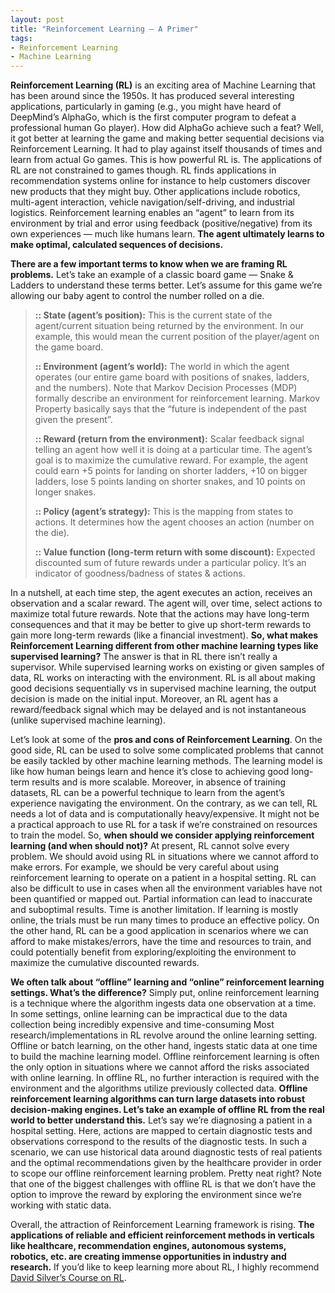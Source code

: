 ```yaml
---
layout: post
title: "Reinforcement Learning — A Primer"
tags:
- Reinforcement Learning
- Machine Learning
---
```


**Reinforcement Learning (RL)**  is an exciting area of Machine Learning that has been around since the 1950s. It has produced several interesting applications, particularly in gaming (e.g., you might have heard of DeepMind’s AlphaGo, which is the first computer program to defeat a professional human Go player). How did AlphaGo achieve such a feat? Well, it got better at learning the game and making better sequential decisions via Reinforcement Learning. It had to play against itself thousands of times and learn from actual Go games. This is how powerful RL is. The applications of RL are not constrained to games though. RL finds applications in recommendation systems online for instance to help customers discover new products that they might buy. Other applications include robotics, multi-agent interaction, vehicle navigation/self-driving, and industrial logistics. Reinforcement learning enables an “agent” to learn from its environment by trial and error using feedback (positive/negative) from its own experiences — much like humans learn.  **The agent ultimately learns to make optimal, calculated sequences of decisions.**

**There are a few important terms to know when we are framing RL problems.**  Let’s take an example of a classic board game — Snake & Ladders to understand these terms better. Let’s assume for this game we’re allowing our baby agent to control the number rolled on a die.

> **:: State (agent’s position):**  This is the current state of the agent/current situation being returned by the environment. In our example, this would mean the current position of the player/agent on the game board.
> 
> **:: Environment (agent’s world):**  The world in which the agent operates (our entire game board with positions of snakes, ladders, and the numbers). Note that Markov Decision Processes (MDP) formally describe an environment for reinforcement learning. Markov Property basically says that the “future is independent of the past given the present”.
> 
> **:: Reward (return from the environment):**  Scalar feedback signal telling an agent how well it is doing at a particular time. The agent’s goal is to maximize the cumulative reward. For example, the agent could earn +5 points for landing on shorter ladders, +10 on bigger ladders, lose 5 points landing on shorter snakes, and 10 points on longer snakes.
> 
> **:: Policy (agent’s strategy):**  This is the mapping from states to actions. It determines how the agent chooses an action (number on the die).
> 
> **:: Value function (long-term return with some discount):**  Expected discounted sum of future rewards under a particular policy. It’s an indicator of goodness/badness of states & actions.

In a nutshell, at each time step, the agent executes an action, receives an observation and a scalar reward. The agent will, over time, select actions to maximize total future rewards. Note that the actions may have long-term consequences and that it may be better to give up short-term rewards to gain more long-term rewards (like a financial investment).  **So, what makes Reinforcement Learning different from other machine learning types like supervised learning?**  The answer is that in RL there isn’t really a supervisor. While supervised learning works on existing or given samples of data, RL works on interacting with the environment. RL is all about making good decisions sequentially vs in supervised machine learning, the output decision is made on the initial input. Moreover, an RL agent has a reward/feedback signal which may be delayed and is not instantaneous (unlike supervised machine learning).

Let’s look at some of the **pros and cons of Reinforcement Learning**. On the good side, RL can be used to solve some complicated problems that cannot be easily tackled by other machine learning methods. The learning model is like how human beings learn and hence it’s close to achieving good long-term results and is more scalable. Moreover, in absence of training datasets, RL can be a powerful technique to learn from the agent’s experience navigating the environment. On the contrary, as we can tell, RL needs a lot of data and is computationally heavy/expensive. It might not be a practical approach to use RL for a task if we’re constrained on resources to train the model. So,  **when should we consider applying reinforcement learning (and when should not)?**  At present, RL cannot solve every problem. We should avoid using RL in situations where we cannot afford to make errors. For example, we should be very careful about using reinforcement learning to operate on a patient in a hospital setting. RL can also be difficult to use in cases when all the environment variables have not been quantified or mapped out. Partial information can lead to inaccurate and suboptimal results. Time is another limitation. If learning is mostly online, the trials must be run many times to produce an effective policy. On the other hand, RL can be a good application in scenarios where we can afford to make mistakes/errors, have the time and resources to train, and could potentially benefit from exploring/exploiting the environment to maximize the cumulative discounted rewards.

**We often talk about “offline” learning and “online” reinforcement learning settings. What’s the difference?**  Simply put, online reinforcement learning is a technique where the algorithm ingests data one observation at a time. In some settings, online learning can be impractical due to the data collection being incredibly expensive and time-consuming Most research/implementations in RL revolve around the online learning setting. Offline or batch learning, on the other hand, ingests static data at one time to build the machine learning model. Offline reinforcement learning is often the only option in situations where we cannot afford the risks associated with online learning. In offline RL, no further interaction is required with the environment and the algorithms utilize previously collected data.  **Offline reinforcement learning algorithms can turn large datasets into robust decision-making engines. Let’s take an example of offline RL from the real world to better understand this.**  Let’s say we’re diagnosing a patient in a hospital setting. Here, actions are mapped to certain diagnostic tests and observations correspond to the results of the diagnostic tests. In such a scenario, we can use historical data around diagnostic tests of real patients and the optimal recommendations given by the healthcare provider in order to scope our offline reinforcement learning problem. Pretty neat right?  Note that one of the biggest challenges with offline RL is that we don’t have the option to improve the reward by exploring the environment since we’re working with static data.

Overall, the attraction of Reinforcement Learning framework is rising.  **The applications of reliable and efficient reinforcement methods in verticals like healthcare, recommendation engines, autonomous systems, robotics, etc. are creating immense opportunities in industry and research.**  If you’d like to keep learning more about RL, I highly recommend  [David Silver’s Course on RL](https://www.davidsilver.uk/teaching/).